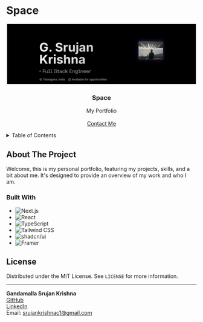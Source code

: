 # Space

<div align="center">
  <a href="https://github.com/srujankrishnaa/srujan-krishna-portfolio">
    <img src="public/images/srujan.png" alt="Srujan Krishna" width="500" />
  </a>

<h3 align="center">Space</h3>

  <p align="center">
    My Portfolio 
    <br />
    <br />
    <a href="mailto:srujankrishnac1@gmail.com">Contact Me</a>
  </p>
</div>

<details>
  <summary>Table of Contents</summary>
  <ol>
    <li>
      <a href="#about-the-project">About The Project</a>
      <ul>
        <li><a href="#built-with">Built With</a></li>
      </ul>
    </li>
    <li><a href="#license">License</a></li>
  </ol>
</details>

## About The Project

Welcome, this is my personal portfolio, featuring my projects, skills, and a bit about me. It's designed to provide an overview of my work and who I am.

### Built With

- ![Next.js](https://img.shields.io/badge/next%20js-000000?style=for-the-badge&logo=nextdotjs&logoColor=white)
- ![React](https://img.shields.io/badge/React-20232A?style=for-the-badge&logo=react&logoColor=61DAFB)
- ![TypeScript](https://img.shields.io/badge/TypeScript-007ACC?style=for-the-badge&logo=typescript&logoColor=white)
- ![Tailwind CSS](https://img.shields.io/badge/Tailwind_CSS-38B2AC?style=for-the-badge&logo=tailwind-css&logoColor=white)
- ![shadcn/ui](https://img.shields.io/badge/shadcn%2Fui-000000?style=for-the-badge&logo=shadcnui&logoColor=white)
- ![Framer](https://img.shields.io/badge/Framer-black?style=for-the-badge&logo=framer&logoColor=blue)

## License

Distributed under the MIT License. See `LICENSE` for more information.

---

**Gandamalla Srujan Krishna**  
[GitHub](https://github.com/srujankrishnaa)  
[LinkedIn](https://www.linkedin.com/in/srujan-krishna-944a03257/)  
Email: srujankrishnac1@gmail.com
